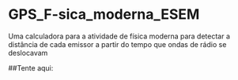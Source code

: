 # GPS_F-sica_moderna_ESEM
Uma calculadora para a atividade de física moderna para detectar a distância de cada emissor a partir do tempo que ondas de rádio se deslocavam 

##Tente aqui:
